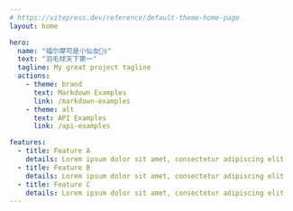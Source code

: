 ```yaml
---
# https://vitepress.dev/reference/default-theme-home-page
layout: home

hero:
  name: "福尔摩可是小仙女🧚‍♀️"
  text: "羽毛球天下第一"
  tagline: My great project tagline
  actions:
    - theme: brand
      text: Markdown Examples
      link: /markdown-examples
    - theme: alt
      text: API Examples
      link: /api-examples

features:
  - title: Feature A
    details: Lorem ipsum dolor sit amet, consectetur adipiscing elit
  - title: Feature B
    details: Lorem ipsum dolor sit amet, consectetur adipiscing elit
  - title: Feature C
    details: Lorem ipsum dolor sit amet, consectetur adipiscing elit
---
```

